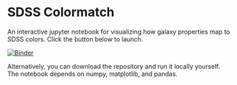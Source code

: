 # SDSS Colormatch

An interactive jupyter notebook for visualizing how galaxy properties map to SDSS colors. Click the button below to launch.

[![Binder](https://mybinder.org/badge_logo.svg)](https://mybinder.org/v2/gh/spencerscott917/sdss_colormatch/master?filepath=https%3A%2F%2Fgithub.com%2Fspencerscott917%2Fsdss_colormatch%2Fblob%2Fmaster%2Fsdss_colormatch.ipynb)

Alternatively, you can download the repository and run it locally yourself. The notebook depends on numpy, matplotlib, and pandas.
